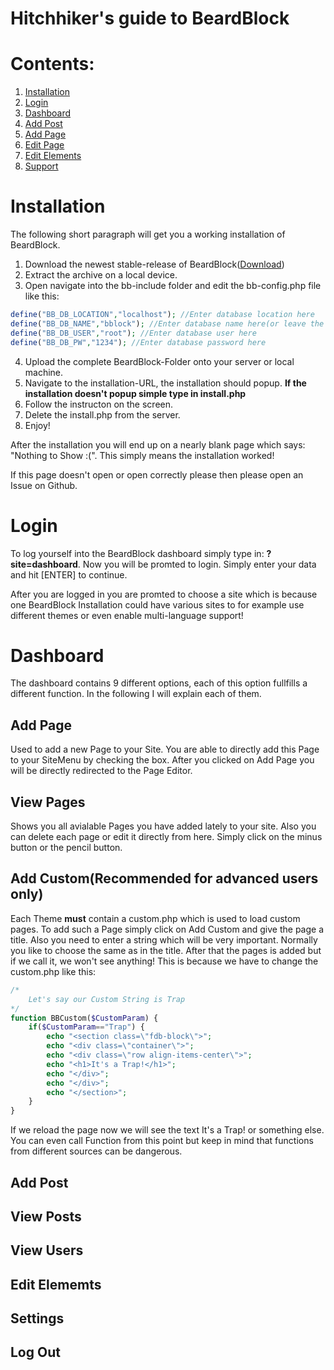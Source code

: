 # Hitchhiker's guide to BeardBlock

# Contents:
1. [Installation](#installation)
2. [Login](#login)
3. [Dashboard](#dashboard)
4. [Add Post](#add_post)
5. [Add Page](#add_page)
6. [Edit Page](#edit_page)
7. [Edit Elements](#edit_elements)
8. [Support](#support)

# Installation
The following short paragraph will get you a working installation of BeardBlock.

1. Download the newest stable-release of BeardBlock([Download](https://github.com/EasyDevCpp/BeardBlock/releases))
2. Extract the archive on a local device.
3. Open navigate into the bb-include folder and edit the bb-config.php file like this:
```php
define("BB_DB_LOCATION","localhost"); //Enter database location here
define("BB_DB_NAME","bblock"); //Enter database name here(or leave the same[recommended])
define("BB_DB_USER","root"); //Enter database user here
define("BB_DB_PW","1234"); //Enter database password here
```
4. Upload the complete BeardBlock-Folder onto your server or local machine.
5. Navigate to the installation-URL, the installation should popup.
**If the installation doesn't popup simple type in install.php**
6. Follow the instructon on the screen.
7. Delete the install.php from the server.
8. Enjoy!

After the installation you will end up on a nearly blank page which says: "Nothing to Show :(". This simply means the installation 
worked!

If this page doesn't open or open correctly please then please open an Issue on Github.

# Login
To log yourself into the BeardBlock dashboard simply type in: **?site=dashboard**. Now you will be promted to login. Simply enter your data and hit [ENTER] to continue.

After you are logged in you are promted to choose a site which is because one BeardBlock Installation could have various sites to for example use different themes or even enable multi-language support!

# Dashboard
The dashboard contains 9 different options, each of this option fullfills a different function. In the following I will explain each of them.

## Add Page
Used to add a new Page to your Site. You are able to directly add this Page to your SiteMenu by checking the box. After you clicked on Add Page you will be directly redirected to the Page Editor.

## View Pages
Shows you all avialable Pages you have added lately to your site. Also you can delete each page or edit it directly from here. Simply
click on the minus button or the pencil button.

## Add Custom(Recommended for advanced users only)
Each Theme **must** contain a custom.php which is used to load custom pages. To add such a Page simply click on Add Custom and give the page a title. Also you need to enter a string which will be very important. Normally you like to choose the same as in the title. After that the pages is added but if we call it, we won't see anything! This is because we have to change the custom.php like this:
```php
/*
    Let's say our Custom String is Trap
*/
function BBCustom($CustomParam) {
    if($CustomParam=="Trap") {
		echo "<section class=\"fdb-block\">";
		echo "<div class=\"container\">";
		echo "<div class=\"row align-items-center\">";
		echo "<h1>It's a Trap!</h1>";
		echo "</div>";
		echo "</div>";
		echo "</section>";
    }
}
```
If we reload the page now we will see the text It's a Trap! or something else. You can even call Function from this point but keep in mind that functions from different sources can be dangerous.

## Add Post


## View Posts


## View Users


## Edit Elememts


## Settings


## Log Out

